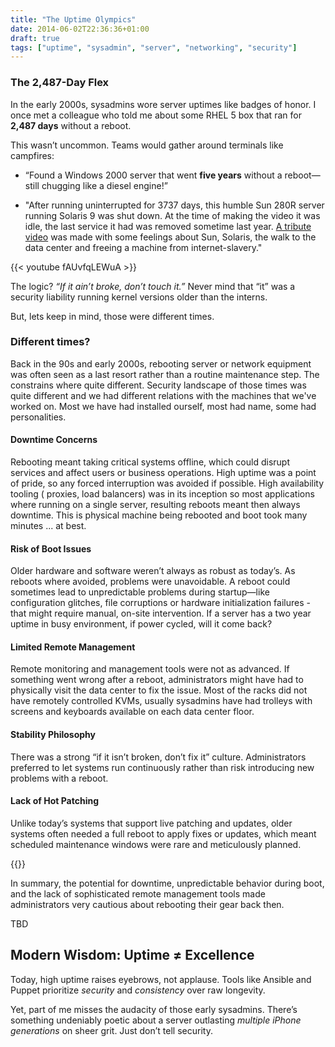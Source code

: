 ```yaml
---
title: "The Uptime Olympics"
date: 2014-06-02T22:36:36+01:00
draft: true
tags: ["uptime", "sysadmin", "server", "networking", "security"]
---
```


### The 2,487-Day Flex

In the early 2000s, sysadmins wore server uptimes like badges of honor. I once met a colleague who told me about some RHEL 5 box that ran for **2,487 days** without a reboot.

This wasn’t uncommon. Teams would gather around terminals like campfires:  
- “Found a Windows 2000 server that went **five years** without a reboot—still chugging like a diesel engine!”  

- "After running uninterrupted for 3737 days, this humble Sun 280R server running Solaris 9 was shut down. At the time of making the video it was idle, the last service it had was removed sometime last year. [A tribute video](https://www.youtube.com/watch?v=fAUvfqLEWuA) was made with some feelings about Sun, Solaris, the walk to the data center and freeing a machine from internet-slavery."
<!--more-->
{{< youtube fAUvfqLEWuA >}}

The logic? *“If it ain’t broke, don’t touch it.”* Never mind that “it” was a security liability running kernel versions older than the interns. 

But, lets keep in mind, those were different times.

### Different times?

Back in the 90s and early 2000s, rebooting server or network equipment was often seen as a last resort rather than a routine maintenance step. The constrains where quite different. Security landscape of those times was quite different and we had different relations with the machines that we've worked on. Most we have had installed ourself, most had name, some had personalities.

#### Downtime Concerns

Rebooting meant taking critical systems offline, which could disrupt services and affect users or business operations. High uptime was a point of pride, so any forced interruption was avoided if possible. High availability tooling ( proxies, load balancers) was in its inception so most applications where running on a single server, resulting reboots meant then always downtime. This is physical machine being rebooted and boot took many minutes ... at best.

#### Risk of Boot Issues

Older hardware and software weren’t always as robust as today’s. As reboots where avoided, problems were unavoidable. A reboot could sometimes lead to unpredictable problems during startup—like configuration glitches, file corruptions or hardware initialization failures - that might require manual, on-site intervention. If a server has a two year uptime in busy environment, if power cycled, will it come back?

#### Limited Remote Management

Remote monitoring and management tools were not as advanced. If something went wrong after a reboot, administrators might have had to physically visit the data center to fix the issue. Most of the racks did not have remotely controlled KVMs, usually sysadmins have had trolleys with screens and keyboards available on each data center floor.

#### Stability Philosophy

There was a strong “if it isn’t broken, don’t fix it” culture. Administrators preferred to let systems run continuously rather than risk introducing new problems with a reboot.

#### Lack of Hot Patching

Unlike today’s systems that support live patching and updates, older systems often needed a full reboot to apply fixes or updates, which meant scheduled maintenance windows were rare and meticulously planned.

{{<youtube uRGljemfwUE>}}

In summary, the potential for downtime, unpredictable behavior during boot, and the lack of sophisticated remote management tools made administrators very cautious about rebooting their gear back then.

TBD

## Modern Wisdom: Uptime ≠ Excellence

Today, high uptime raises eyebrows, not applause. Tools like Ansible and Puppet prioritize *security* and *consistency* over raw longevity.

Yet, part of me misses the audacity of those early sysadmins. There’s something undeniably poetic about a server outlasting *multiple iPhone generations* on sheer grit. Just don’t tell security.